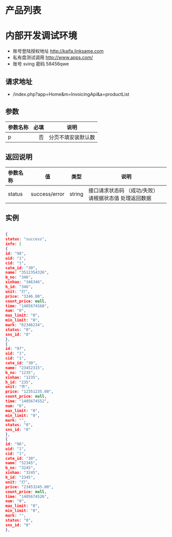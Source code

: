 # 产品列表

# 内部开发调试环境

* 账号登陆授权地址  http://kaifa.linksame.com
* 私有盘测试调用   http://www.apps.com/
* 账号 sving 密码 58456qwe

## 请求地址
*  /index.php?app=Home&m=InvoicingApi&a=productList

## 参数

| 参数名称      |    必填 | 说明  |
| :-------- | --------:| :--: |
| p  | 否 |  分页不填安装默认数   |

## 返回说明

| 参数名称  |      值|  类型     |说明     |
| :--------  |  ------- | ------| -------- |
|status     |success/error| string| 接口请求状态码  （成功/失败） 请根据状态值  处理返回数据|



## 实例

``` json

{
status: "success",
info: [
{
id: "98",
uid: "1",
cid: "1",
cate_id: "30",
name: "3512354326",
b_no: "346",
xinhao: "346346",
h_id: "346",
unit: "打",
price: "3246.00",
count_price: null,
time: "1405674568",
num: "0",
max_limit: "0",
min_limit: "0",
mark: "62346234",
status: "0",
sns_id: "0"
},
{
id: "97",
uid: "1",
cid: "1",
cate_id: "30",
name: "23452315",
b_no: "1235",
xinhao: "1235",
h_id: "235",
unit: "件",
price: "12351235.00",
count_price: null,
time: "1405674552",
num: "0",
max_limit: "0",
min_limit: "0",
mark: "",
status: "0",
sns_id: "0"
},
{
id: "96",
uid: "1",
cid: "1",
cate_id: "30",
name: "52345",
b_no: "3245",
xinhao: "3245",
h_id: "2345",
unit: "打",
price: "23453245.00",
count_price: null,
time: "1405674526",
num: "0",
max_limit: "0",
min_limit: "0",
mark: "",
status: "0",
sns_id: "0"
},
